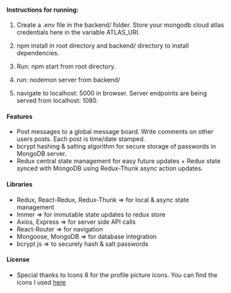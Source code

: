 #### Instructions for running:

1) Create a .env file in the backend/ folder. Store your mongodb cloud atlas credentials here in the variable ATLAS_URI. 

2) npm install in root directory and backend/ directory to install dependencies. 

3) Run: npm start from root directory. 

4) run: nodemon server from backend/ 

5) navigate to localhost: 5000 in browser. Server endpoints are being served from localhost: 1080. 

#### Features 
* Post messages to a global message board. Write comments on other users posts. Each post is time/date stamped.
* bcrypt hashing & salting algorithm for secure storage of passwords in MongoDB server.
* Redux central state management for easy future updates + Redux state synced with MongoDB using Redux-Thunk async action updates.


#### Libraries 
* Redux, React-Redux, Redux-Thunk => for local & async state management
* Immer => for immutable state updates to redux store
* Axios, Express => for server side API calls
* React-Router => for navigation
* Mongoose, MongoDB => for database integration
* bcrypt js => to securely hash & salt passwords

#### License
* Special thanks to Icons 8 for the profile picture icons. You can find the icons I used [here](https://icons8.com/icon/pack/profile/color)

